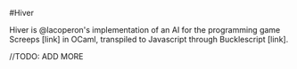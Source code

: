 #Hiver

Hiver is @lacoperon's implementation of an AI for the programming game Screeps [link]
in OCaml, transpiled to Javascript through Bucklescript [link].

 //TODO: ADD MORE
